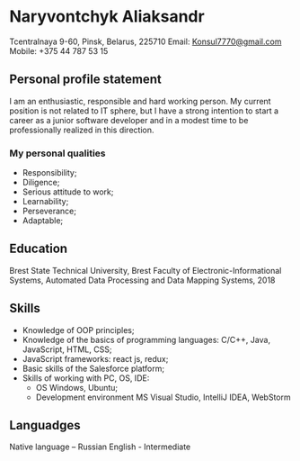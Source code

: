 # Naryvontchyk Aliaksandr

Tcentralnaya 9-60, Pinsk, Belarus, 225710
Email: [Konsul7770@gmail.com](mailto:Konsul7770@gmail.com)
Mobile: +375 44 787 53 15


## Personal profile statement

I am an enthusiastic, responsible and hard working person. My current position is not related to IT sphere, but I have a strong intention to start a career as a junior software developer and in a modest time to be professionally realized in this direction.

### My personal qualities
* Responsibility;
* Diligence;
* Serious attitude to work;
* Learnability;
* Perseverance;
* Adaptable;

## Education

Brest State Technical University, Brest
Faculty of Electronic-Informational Systems, Automated Data Processing and Data Mapping Systems, 2018

## Skills

* Knowledge of OOP principles;
* Knowledge of the basics of programming languages: C/C++, Java, JavaScript, HTML, CSS;
*  JavaScript frameworks: react js, redux;
* Basic skills of the Salesforce platform;
* Skills of working with PC, OS, IDE:
	* OS Windows, Ubuntu;
	* Development environment MS Visual Studio, IntelliJ IDEA, WebStorm

## Languadges

Native language – Russian
English - Intermediate
